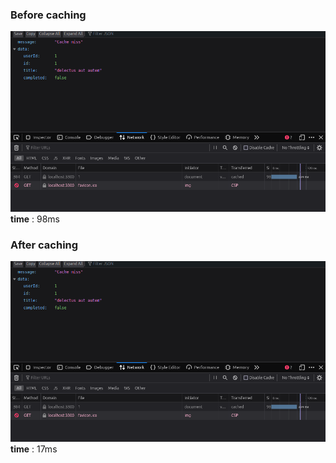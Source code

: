 ### Before caching
![Before caching](./assets/before_caching.png)
__time__ : 98ms

### After caching
![Before caching](./assets/before_caching.png)
__time__ : 17ms